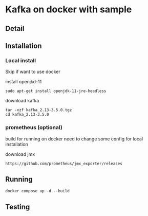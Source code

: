 # Kafka on docker with sample

## Detail


## Installation

### Local install

Skip if want to use docker

install openjkd-11
```
sudo apt-get install openjdk-11-jre-headless
```
download kafka
```
tar -xzf kafka_2.13-3.5.0.tgz
cd kafka_2.13-3.5.0
```
### prometheus (optional)

build for running on docker need to change some config for local installation 

download jmx
```
https://github.com/prometheus/jmx_exporter/releases
```


## Running
```
docker compose up -d --build
```

## Testing
